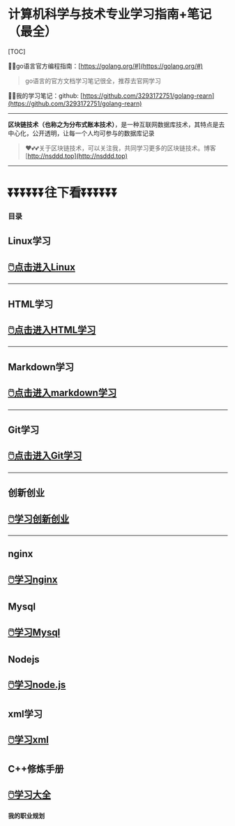 # 计算机科学与技术专业学习指南+笔记（最全）

[TOC]

😶‍🌫️go语言官方编程指南：[https://golang.org/#](https://golang.org/#)  

>   go语言的官方文档学习笔记很全，推荐去官网学习

😶‍🌫️我的学习笔记：github: [https://github.com/3293172751/golang-rearn](https://github.com/3293172751/golang-rearn)

---

**区块链技术（也称之为分布式账本技术）**，是一种互联网数据库技术，其特点是去中心化，公开透明，让每一个人均可参与的数据库记录

>   ❤️💕💕关于区块链技术，可以关注我，共同学习更多的区块链技术。博客[http://nsddd.top](http://nsddd.top)

---

# ⏬⏬⏬⏬⏬⏬**往下看**⏬⏬⏬⏬⏬⏬

### 目录

## Linux学习

## [🖱️点击进入Linux](linux/README.md)

---



## HTML学习

## [🖱️点击进入HTML学习](HTML/README.md)

---



## Markdown学习

## [🖱️点击进入markdown学习](markdown/README.md)

---



## Git学习

## [🖱️点击进入Git学习](Git/README.md)

---



## 创新创业

## [🖱️学习创新创业](创新创业/README.md)

---



## nginx

## [🖱️学习nginx](Nginx/README.md)



## Mysql

## [🖱️学习Mysql](mysql/README.md)



## Nodejs

## [🖱️学习node.js](node/README.md)



## xml学习

## [🖱️学习xml](xml/README.md)





## C++修炼手册

## [🖱️学习大全](C++/README.md)





**我的职业规划**

